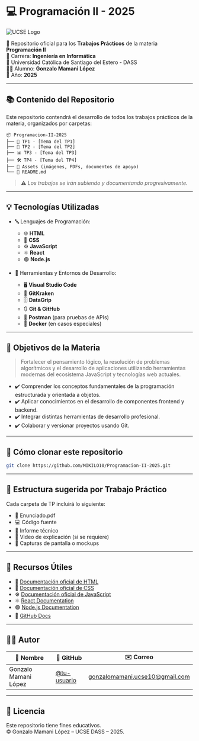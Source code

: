# 💻 Programación II - 2025

![UCSE Logo](https://www.ucse.edu.ar/wp-content/uploads/2019/12/UCSE.png)

📁 Repositorio oficial para los **Trabajos Prácticos** de la materia **Programación II**  
📍 Carrera: **Ingeniería en Informática**  
🏫 Universidad Católica de Santiago del Estero - DASS  
👨‍🎓 Alumno: **Gonzalo Mamani López**  
📅 Año: **2025**

---

## 📚 Contenido del Repositorio

Este repositorio contendrá el desarrollo de todos los trabajos prácticos de la materia, organizados por carpetas:

```
📦 Programacion-II-2025
├── 🧪 TP1 - [Tema del TP1]
├── 🔁 TP2 - [Tema del TP2]
├── 📊 TP3 - [Tema del TP3]
├── 🛠️ TP4 - [Tema del TP4]
├── 📁 Assets (imágenes, PDFs, documentos de apoyo)
└── 📌 README.md
```

> ⚠️ _Los trabajos se irán subiendo y documentando progresivamente._

---

## 💡 Tecnologías Utilizadas

- 🔤 Lenguajes de Programación:

  - 🌐 **HTML**
  - 🎨 **CSS**
  - ⚙️ **JavaScript**
  - ⚛️ **React**
  - 🟢 **Node.js**

- 🧰 Herramientas y Entornos de Desarrollo:
  - 🖥️ **Visual Studio Code**
  - 🐙 **GitKraken**
  - 🗄️ **DataGrip**
  - 🔃 **Git & GitHub**
  - 🧪 **Postman** (para pruebas de APIs)
  - 🐳 **Docker** (en casos especiales)

---

## 🧠 Objetivos de la Materia

> Fortalecer el pensamiento lógico, la resolución de problemas algorítmicos y el desarrollo de aplicaciones utilizando herramientas modernas del ecosistema JavaScript y tecnologías web actuales.

- ✔️ Comprender los conceptos fundamentales de la programación estructurada y orientada a objetos.
- ✔️ Aplicar conocimientos en el desarrollo de componentes frontend y backend.
- ✔️ Integrar distintas herramientas de desarrollo profesional.
- ✔️ Colaborar y versionar proyectos usando Git.

---

## 🚀 Cómo clonar este repositorio

```bash
git clone https://github.com/MIKILO10/Programacion-II-2025.git
```

---

## 📌 Estructura sugerida por Trabajo Práctico

Cada carpeta de TP incluirá lo siguiente:

- 📄 Enunciado.pdf
- 💻 Código fuente
- 📝 Informe técnico
- 🎥 Video de explicación (si se requiere)
- 📸 Capturas de pantalla o mockups

---

## 🔗 Recursos Útiles

- 📘 [Documentación oficial de HTML](https://developer.mozilla.org/es/docs/Web/HTML)
- 🎨 [Documentación oficial de CSS](https://developer.mozilla.org/es/docs/Web/CSS)
- ⚙️ [Documentación oficial de JavaScript](https://developer.mozilla.org/es/docs/Web/JavaScript)
- ⚛️ [React Documentation](https://reactjs.org/docs/getting-started.html)
- 🟢 [Node.js Documentation](https://nodejs.org/es/docs/)
- 🐙 [GitHub Docs](https://docs.github.com/es)

---

## 👨‍💼 Autor

| 👤 Nombre            | 🔗 GitHub                                    | ✉️ Correo                      |
| -------------------- | -------------------------------------------- | ------------------------------ |
| Gonzalo Mamani López | [@tu-usuario](https://github.com/tu-usuario) | gonzalomamani.ucse10@gmail.com |

---

## 📜 Licencia

Este repositorio tiene fines educativos.  
© Gonzalo Mamani López – UCSE DASS – 2025.
